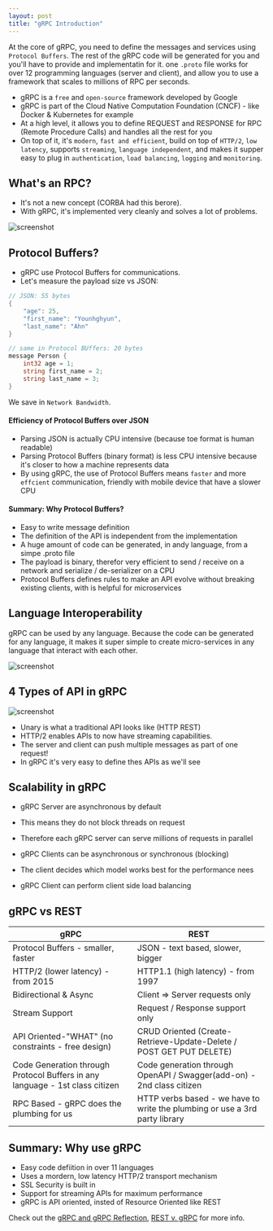 ```yaml
---
layout: post
title: "gRPC Introduction"
---
```


At the core of gRPC, you need to define the messages and services using `Protocol Buffers`. The rest of the gRPC code will be generated for you and you'll have to provide and implementatin for it. one `.proto` file works for over 12 programming languages (server and client), and allow you to use a framework that scales to millions of RPC per seconds.

* gRPC is a `free` and `open-source` framework developed by Google
* gRPC is part of the Cloud Native Computation Foundation (CNCF) - like Docker & Kubernetes for example
* At a high level, it allows you to define REQUEST and RESPONSE for RPC (Remote Procedure Calls) and handles all the rest for you
* On top of it, it's `modern`, `fast and efficient`, build on top of `HTTP/2`, `low latency`, supports `streaming`, `language independent`, and makes it supper easy to plug in `authentication`, `load balancing`, `logging` and `monitoring`.

## What's an RPC?

* It's not a new concept (CORBA had this berore). 
* With gRPC, it's implemented very cleanly and solves a lot of problems.

![screenshot](../../../assets/images/landing-2.svg)

## Protocol Buffers?

* gRPC use Protocol Buffers for communications.
* Let's measure the payload size vs JSON:

```go
// JSON: 55 bytes
{
	"age": 25,
	"first_name": "Younhghyun",
	"last_name": "Ahn"
}

// same in Protocol BUffers: 20 bytes
message Person {
	int32 age = 1;
	string first_name = 2;
	string last_name = 3;
}
```
We save in `Network Bandwidth`.

#### Efficiency of Protocol Buffers over JSON

* Parsing JSON is actually CPU intensive (because toe format is human readable)
* Parsing Protocol Buffers (binary format) is less CPU intensive because it's closer to how a machine represents data
* By using gRPC, the use of Protocol Buffers means `faster` and more `effcient` communication, friendly with mobile device that have a slower CPU

#### Summary: Why Protocol Buffers?

* Easy to write message definition
* The definition of the API is independent from the implementation
* A huge amount of code can be generated, in andy language, from a simpe .proto file
* The payload is binary, therefor very efficient to send / receive on a network and serialize / de-serializer on a CPU
* Protocol Buffers defines rules to make an API evolve without breaking existing clients, with is helpful for microservices

## Language Interoperability

gRPC can be used by any language. Because the code can be generated for any language, it makes it super simple to create micro-services in any language that interact with each other.

![screenshot](../../../assets/images/language_interoperability.png)

## 4 Types of API in gRPC

![screenshot](../../../assets/images/grpc_4type.png)

* Unary is what a traditional API looks like (HTTP REST)
* HTTP/2 enables APIs to now have streaming capabilities.
* The server and client can push multiple messages as part of one request!
* In gRPC it's very easy to define thes APIs as we'll see

## Scalability in gRPC

* gRPC Server are asynchronous by default
* This means they do not block threads on request
* Therefore each gRPC server can serve millions of requests in parallel

* gRPC Clients can be asynchronous or synchronous (blocking)
* The client decides which model works best for the performance nees
* gRPC Client can perform client side load balancing

## gRPC vs REST

| gRPC                                                                         | REST                                                                        |
|------------------------------------------------------------------------------|-----------------------------------------------------------------------------|
| Protocol Buffers - smaller, faster                                           | JSON - text based, slower, bigger                                           |
| HTTP/2 (lower latency) - from 2015                                           | HTTP1.1 (high latency) - from 1997                                          |
| Bidirectional & Async                                                        | Client => Server requests only                                              |
| Stream Support                                                               | Request / Response support only                                             |
| API Oriented-"WHAT" (no constraints - free design)                           | CRUD Oriented (Create-Retrieve-Update-Delete / POST GET PUT DELETE)         |
| Code Generation through Protocol Buffers in any language - 1st class citizen | Code generation through OpenAPI / Swagger(add-on) - 2nd class citizen       |
| RPC Based - gRPC does the plumbing for us                                    | HTTP verbs based - we have to write the plumbing or use a 3rd party library |

## Summary: Why use gRPC

 * Easy code defiition in over 11 languages
 * Uses a mordern, low latency HTTP/2 transport mechanism
 * SSL Security is built in
 * Support for streaming APIs for maximum performance
 * gRPC is API oriented, insted of Resource Oriented like REST


Check out the [gRPC and gRPC Reflection](https://medium.com/ruangguru-engineering/grpc-and-grpc-reflection-8cc1e395adb3), [REST v. gRPC](https://sites.google.com/dreamus.io/help-dreamus-io/home) for more info.